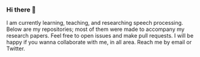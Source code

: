 ### Hi there 👋

<!--
**bagustris/bagustris** is a ✨ _special_ ✨ repository because its `README.md` (this file) appears on your GitHub profile.
Here are some ideas to get you started:
- 🔭 I’m currently working on speech processing
- 🌱 I’m currently learning and teaching 
- 👯 I’m looking to collaborate on ...
- 🤔 I’m looking for help with ...
- 💬 Ask me about ...
- 📫 How to reach me: ...
- 😄 Pronouns: ...
- ⚡ Fun fact: ...

-->
I am currently learning, teaching, and researching speech processing. Below are my repositories; most of them were made to accompany my research papers. Feel free to open issues and make pull requests. I will be happy if you wanna collaborate with me, in all area. Reach me by email or Twitter.
